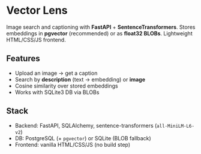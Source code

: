 # Vector Lens

Image search and captioning with **FastAPI** + **SentenceTransformers**. Stores embeddings in **pgvector** (recommended) or as **float32 BLOBs**. Lightweight HTML/CSS/JS frontend.

## Features
- Upload an image → get a caption
- Search by **description** (text → embedding) or **image**
- Cosine similarity over stored embeddings
- Works with SQLite3 DB via BLOBs

## Stack
- Backend: FastAPI, SQLAlchemy, sentence-transformers (`all-MiniLM-L6-v2`)
- DB: PostgreSQL (+ `pgvector`) or SQLite (BLOB fallback)
- Frontend: vanilla HTML/CSS/JS (no build step)
